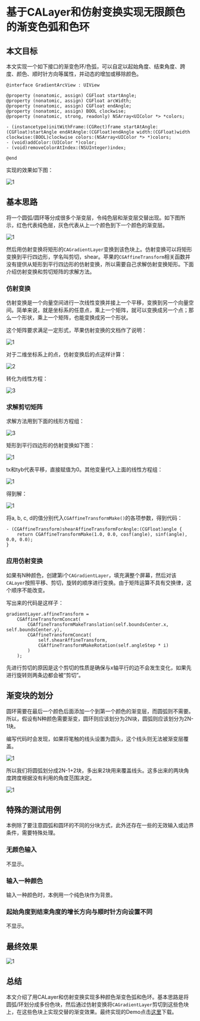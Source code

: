 # 基于CALayer和仿射变换实现无限颜色的渐变色弧和色环

## 本文目标

本文实现一个如下接口的渐变色环/色弧，可以自定以起始角度、结束角度、跨度、颜色、顺时针方向等属性，并动态的增加或移除颜色。

```
@interface GradientArcView : UIView

@property (nonatomic, assign) CGFloat startAngle;
@property (nonatomic, assign) CGFloat arcWidth;
@property (nonatomic, assign) CGFloat endAngle;
@property (nonatomic, assign) BOOL clockwise;
@property (nonatomic, strong, readonly) NSArray<UIColor *> *colors;

- (instancetype)initWithFrame:(CGRect)frame startAtAngle:(CGFloat)startAngle endAtAngle:(CGFloat)endAngle width:(CGFloat)width clockwise:(BOOL)clockwise colors:(NSArray<UIColor *> *)colors;
- (void)addColor:(UIColor *)color;
- (void)removeColorAtIndex:(NSUInteger)index;

@end
```

实现的效果如下图：

![1](/images/2019-05-15/基于CALayer和仿射变换实现无限颜色的渐变圆弧-5.png)


## 基本思路

将一个圆弧/圆环等分成很多个渐变层，令纯色层和渐变层交替出现。如下图所示，红色代表纯色层，灰色代表从上一个颜色到下一个颜色的渐变层。

![1](/images/2019-05-15/基于CALayer和仿射变换实现无限颜色的渐变圆弧-1.png)

然后用仿射变换将矩形的`CAGradientLayer`变换到该色块上。仿射变换可以将矩形变换到平行四边形，学名叫剪切，shear。苹果的`CGAffineTransform`相关函数并没有提供从矩形到平行四边形的仿射变换，所以需要自己求解仿射变换矩形。下面介绍仿射变换和剪切矩阵的求解方法。

### 仿射变换

仿射变换是一个向量空间进行一次线性变换并接上一个平移，变换到另一个向量空间。简单来说，就是坐标系的任意点，乘上一个矩阵，就可以变换成另一个点；那么一个形状，乘上一个矩阵，也能变换成另一个形状。

这个矩阵要求满足一定形式，苹果仿射变换的文档作了说明：

![1](https://docs-assets.developer.apple.com/published/8a0bbde8e5/equation01_2x_fabc9070-1967-4d6f-a086-17ab5fcfef6d.png)

对于二维坐标系上的点，仿射变换后的点这样计算：

![2](https://docs-assets.developer.apple.com/published/8a0bbde8e5/equation02_2x_71f7e62f-7cbe-4670-9b34-924b49e48f72.png)

转化为线性方程：

![3](https://docs-assets.developer.apple.com/published/8a0bbde8e5/equation03_2x_b4b74916-ba29-4c3c-8fa2-ada82ad5c659.png)

### 求解剪切矩阵

求解方法用到下面的线形方程组：

![3](https://docs-assets.developer.apple.com/published/8a0bbde8e5/equation03_2x_b4b74916-ba29-4c3c-8fa2-ada82ad5c659.png)

矩形到平行四边形的仿射变换如下图：

![1](/images/2019-05-15/基于CALayer和仿射变换实现无限颜色的渐变圆弧-2.png)

tx和tyb代表平移，直接赋值为0。其他变量代入上面的线性方程组：

![1](/images/2019-05-15/基于CALayer和仿射变换实现无限颜色的渐变圆弧-3.gif)

得到解：

![1](/images/2019-05-15/基于CALayer和仿射变换实现无限颜色的渐变圆弧-4.gif)

将a, b, c, d的值分别代入`CGAffineTransformMake()`的各项参数，得到代码：

```
- (CGAffineTransform)shearAffineTransformForAngle:(CGFloat)angle {
    return CGAffineTransformMake(1.0, 0.0, cosf(angle), sinf(angle), 0.0, 0.0);
}
```

### 应用仿射变换

如果有N种颜色，创建第i个`CAGradientLayer`，填充满整个屏幕，然后对该`CALayer`按照平移、剪切，旋转的顺序进行变换。由于矩阵运算不具有交换律，这个顺序不能改变。

写出来的代码是这样子：

```
gradientLayer.affineTransform =    
    CGAffineTransformConcat(
        CGAffineTransformMakeTranslation(self.boundsCenter.x, self.boundsCenter.y), 
        CGAffineTransformConcat(
            self.shearAffineTransform, 
            CGAffineTransformMakeRotation(self.angleStep * i)
        )
    );
```

先进行剪切的原因是这个剪切的性质是确保与x轴平行的边不会发生变化，如果先进行旋转则两条边都会被“剪切”。

## 渐变块的划分

圆环需要在最后一个颜色后面添加一个到第一个颜色的渐变层，而圆弧则不需要。所以，假设有N种颜色需要渐变，圆环则应该划分为2N块，圆弧则应该划分为2N-1块。

编写代码时会发现，如果将笔触的线头设置为圆头，这个线头则无法被渐变层覆盖。

![1](/images/2019-05-15/基于CALayer和仿射变换实现无限颜色的渐变圆弧-6.png)

所以我们将圆弧划分成2N-1+2块，多出来2块用来覆盖线头。这多出来的两块角度跨度根据没有利用的角度范围决定。

![1](/images/2019-05-15/基于CALayer和仿射变换实现无限颜色的渐变圆弧-7.png)


## 特殊的测试用例

本例除了要注意圆弧和圆环的不同的分块方式，此外还存在一些的无效输入或边界条件，需要特殊处理。

### 无颜色输入

不显示。

### 输入一种颜色

输入一种颜色时，本例用一个纯色块作为背景。

### 起始角度到结束角度的增长方向与顺时针方向设置不同

不显示。

## 最终效果

![1](/images/2019-05-15/基于CALayer和仿射变换实现无限颜色的渐变圆弧-5.png)

## 总结

本文介绍了用CALayer和仿射变换实现多种颜色渐变色弧和色环。基本思路是将圆弧/环划分成多份色块，然后通过仿射变换将`CAGradientLayer`剪切到这些色块上，在这些色块上实现交替的渐变效果。最终实现的Demo点击[这里](https://github.com/yanmulin/GradientArcViewDemo)下载。







